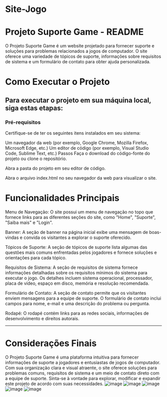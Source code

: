 # Site-Jogo

<h1>Projeto Suporte Game - README</h1>
O Projeto Suporte Game é um website projetado para fornecer suporte e soluções para problemas relacionados a jogos de computador. O site oferece uma variedade de tópicos de suporte, informações sobre requisitos de sistema e um formulário de contato para obter ajuda personalizada.

<h1>Como Executar o Projeto</h1>
<h2>Para executar o projeto em sua máquina local, siga estas etapas:</h2>
<h3>Pré-requisitos</h3>
Certifique-se de ter os seguintes itens instalados em seu sistema:

Um navegador da web (por exemplo, Google Chrome, Mozilla Firefox, Microsoft Edge, etc.)
Um editor de código (por exemplo, Visual Studio Code, Sublime Text, etc.)
Passos
Faça o download do código-fonte do projeto ou clone o repositório.

Abra a pasta do projeto em seu editor de código.

Abra o arquivo index.html no seu navegador da web para visualizar o site.

<h1>Funcionalidades Principais</h1>
Menu de Navegação: O site possui um menu de navegação no topo que fornece links para as diferentes seções do site, como "Home", "Suporte", "Saiba mais" e "Login".

Banner: A seção de banner na página inicial exibe uma mensagem de boas-vindas e convida os visitantes a explorar o suporte oferecido.

Tópicos de Suporte: A seção de tópicos de suporte lista algumas das questões mais comuns enfrentadas pelos jogadores e fornece soluções e orientações para cada tópico.

Requisitos de Sistema: A seção de requisitos de sistema fornece informações detalhadas sobre os requisitos mínimos do sistema para executar o jogo. Os detalhes incluem sistema operacional, processador, placa de vídeo, espaço em disco, memória e resolução recomendada.

Formulário de Contato: A seção de contato permite que os visitantes enviem mensagens para a equipe de suporte. O formulário de contato inclui campos para nome, e-mail e uma descrição do problema ou pergunta.

Rodapé: O rodapé contém links para as redes sociais, informações de desenvolvimento e direitos autorais.

------------------------------------------------------------------------------------------------------------

# Considerações Finais
O Projeto Suporte Game é uma plataforma intuitiva para fornecer informações de suporte a jogadores e entusiastas de jogos de computador. Com sua organização clara e visual atraente, o site oferece soluções para problemas comuns, requisitos de sistema e um meio de contato direto com a equipe de suporte. Sinta-se à vontade para explorar, modificar e expandir este projeto de acordo com suas necessidades.
![image](https://github.com/Brunitinhaaa/Site-Jogo/assets/104976135/a2480b78-caf3-4908-84ed-bab43202bb72)
![image](https://github.com/Brunitinhaaa/Site-Jogo/assets/104976135/c6cf4eee-ea75-4088-82c8-743fe7e7f5bf)
![image](https://github.com/Brunitinhaaa/Site-Jogo/assets/104976135/bd88ad33-3186-4d65-bdf4-ad1b03e88bdd)
![image](https://github.com/Brunitinhaaa/Site-Jogo/assets/104976135/e6d9e42b-9aab-4559-b2ac-2e494926557b)
![image](https://github.com/Brunitinhaaa/Site-Jogo/assets/104976135/4067b327-3d1d-4aa1-bbbf-3bfc2f456b89)



